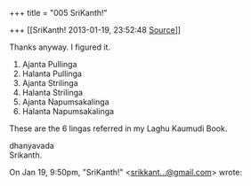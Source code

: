 +++
title = "005 SriKanth!"

+++
[[SriKanth!	2013-01-19, 23:52:48 [Source](https://groups.google.com/g/samskrita/c/LlS9LOsGQsk)]]



Thanks anyway. I figured it.  
  
1. Ajanta Pullinga  
2. Halanta Pullinga  
3. Ajanta Strilinga  
4. Halanta Strilinga  
5. Ajanta Napumsakalinga  
6. Halanta Napumsakalinga  
  
These are the 6 lingas referred in my Laghu Kaumudi Book.  
  
dhanyavada  
Srikanth.  
  
  
On Jan 19, 9:50pm, "SriKanth!" \<[srikkant...@gmail.com]()\> wrote:  

